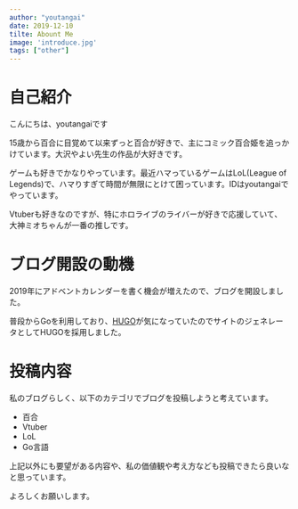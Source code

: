 ```yaml
---
author: "youtangai"
date: 2019-12-10
tilte: Abount Me
image: 'introduce.jpg'
tags: ["other"]
---
```


# 自己紹介
こんにちは、youtangaiです  
  
15歳から百合に目覚めて以来ずっと百合が好きで、主にコミック百合姫を追っかけています。大沢やよい先生の作品が大好きです。
  
ゲームも好きでかなりやっています。最近ハマっているゲームはLoL(League of Legends)で、ハマりすぎて時間が無限にとけて困っています。IDはyoutangaiでやっています。  
  
Vtuberも好きなのですが、特にホロライブのライバーが好きで応援していて、大神ミオちゃんが一番の推しです。


# ブログ開設の動機
2019年にアドベントカレンダーを書く機会が増えたので、ブログを開設しました。

普段からGoを利用しており、[HUGO](https://gohugo.io/)が気になっていたのでサイトのジェネレータとしてHUGOを採用しました。

# 投稿内容
私のブログらしく、以下のカテゴリでブログを投稿しようと考えています。
- 百合
- Vtuber
- LoL
- Go言語

上記以外にも要望がある内容や、私の価値観や考え方なども投稿できたら良いなと思っています。

よろしくお願いします。